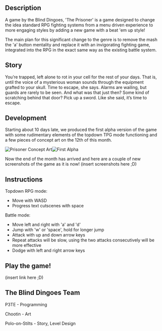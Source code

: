 ## Description
A game by the Blind Dingoes, 'The Prisoner' is a game designed to change the idea standard RPG fighting systems
from a menu driven experience to more engaging styles by adding a new game with a beat 'em up style!

The main plan for this significant change to the genre is to remove the mash the 'a' button mentality and replace
it with an invigorating fighting game, integrated into the RPG in the exact same way as the existing battle system.

## Story
You’re trapped, left alone to rot in your cell for the rest of your days. That is, until the voice of a mysterious woman sounds through the equipment grafted to your skull. Time to escape, she says. Alarms are wailing, but guards are rarely to be seen. And what was that just then? Some kind of scratching behind that door? Pick up a sword. Like she said, it’s time to escape.

## Development
Starting about 10 days late, we produced the first alpha version of the game with some rudimentary elements of the topdown TPG mode functioning and a few pieces of concept art on the 12th of this month.

![Prisoner Concept Art](https://doc-0g-6k-docs.googleusercontent.com/docs/securesc/gplgbmo5e9qfpc6iq761j7vb1m78fd7k/22tfkkh62m7uk9mhd27e4io4f6ku7djq/1385769600000/17870549467301777198/17870549467301777198/0B2JizZ8E1TDfRmhVY0xRUFU2alk?e=download&h=16653014193614665626&nonce=jm66tfh8suj8s&user=17870549467301777198&hash=q0ho8faq6edl8m71bmkg8bf5p65qpkq3)![First Alpha](https://doc-0g-6k-docs.googleusercontent.com/docs/securesc/gplgbmo5e9qfpc6iq761j7vb1m78fd7k/q757a9n65kn7r29s9pj9pvphfb0kpdsd/1385769600000/17870549467301777198/17870549467301777198/0B2JizZ8E1TDfWGIwVjYwTUN3VDg?h=16653014193614665626&e=download)

Now the end of the month has arrived and here are a couple of new screenshots of the game as it is now!
(insert screenshots here ;D)

## Instructions
Topdown RPG mode:
* Move with WASD
* Progress text cutscenes with space

Battle mode:
* Move left and right with 'a' and 'd'
* Jump with 'w' or 'space', hold for longer jump
* Attack with up and down arrow keys
* Repeat attacks will be slow, using the two attacks consecutively will be more effective
* Dodge with left and right arrow keys


## Play the game!
(insert link here ;D)

## The Blind Dingoes Team
P3TE - Programming

Chootin - Art

Polo-on-Stilts - Story, Level Design
